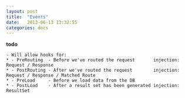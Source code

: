```yaml
---
layout: post
title:  "Events"
date:   2013-06-13 13:32:55
categories: docs
---
```


**todo** 


    - Will allow hooks for:
    * - PreRouting  - Before we've routed the request       injection: Request / Response
    * - PostRouting - After we've routed the request        injection: Request / Response / Matched Route
    * - PreLoad     - Before we load data from the DB
    * - PostLoad    - After a result set has been generated injection: ResultSet
